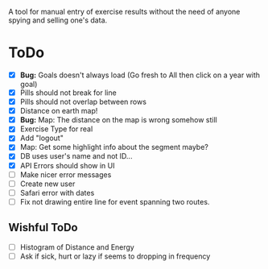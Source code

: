 A tool for manual entry of exercise results without the need of anyone spying and selling one's data.

# ToDo

- [x] **Bug:** Goals doesn't always load (Go fresh to All then click on a year with goal)
- [x] Pills should not break for line
- [x] Pills should not overlap between rows
- [x] Distance on earth map!
- [x] **Bug:** Map: The distance on the map is wrong somehow still
- [x] Exercise Type for real
- [x] Add "logout"
- [x] Map: Get some highlight info about the segment maybe?
- [x] DB uses user's name and not ID...
- [x] API Errors should show in UI
- [ ] Make nicer error messages
- [ ] Create new user
- [ ] Safari error with dates
- [ ] Fix not drawing entire line for event spanning two routes.

## Wishful ToDo

- [ ] Histogram of Distance and Energy
- [ ] Ask if sick, hurt or lazy if seems to dropping in frequency
